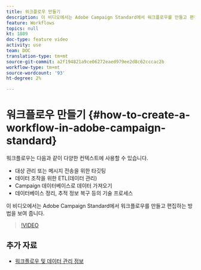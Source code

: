 ```yaml
---
title: 워크플로우 만들기
description: 이 비디오에서는 Adobe Campaign Standard에서 워크플로우를 만들고 편집하는 방법을 보여 줍니다.
feature: Workflows
topics: null
kt: 1809
doc-type: feature video
activity: use
team: DOC
translation-type: tm+mt
source-git-commit: a2f194821a9ce06272eaed979ee2d8c62cccac2b
workflow-type: tm+mt
source-wordcount: '93'
ht-degree: 2%

---
```



# 워크플로우 만들기 {#how-to-create-a-workflow-in-adobe-campaign-standard}

워크플로우는 다음과 같이 다양한 컨텍스트에 사용할 수 있습니다.

* 대상 관리 또는 메시지 전송을 위한 타깃팅
* 데이터 조작을 위한 ETL(데이터 관리)
* Campaign 데이터베이스로 데이터 가져오기
* 데이터베이스 정리, 추적 정보 복구 등의 기술 프로세스

이 비디오에서는 Adobe Campaign Standard에서 워크플로우를 만들고 편집하는 방법을 보여 줍니다.

>[!VIDEO](https://video.tv.adobe.com/v/23937?quality=12)

## 추가 자료

* [워크플로우 및 데이터 관리 정보](https://docs.adobe.com/content/help/en/campaign-standard/using/managing-processes-and-data/about-workflows-and-data-management/discovering-workflows.html)
